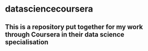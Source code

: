 # datasciencecoursera

## This is a repository put together for my work through Coursera in their data science specialisation
